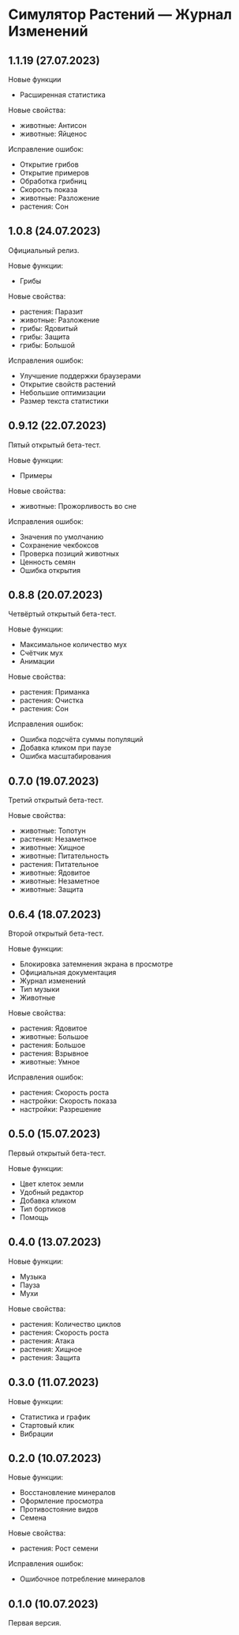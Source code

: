 # Симулятор Растений — Журнал Изменений

## 1.1.19 (27.07.2023)

Новые функции
- Расширенная статистика

Новые свойства:
- животные: Антисон
- животные: Яйценос

Исправление ошибок:
- Открытие грибов
- Открытие примеров
- Обработка грибниц
- Скорость показа
- животные: Разложение
- растения: Сон

## 1.0.8 (24.07.2023)
Официальный релиз.

Новые функции:
- Грибы

Новые свойства:
- растения: Паразит
- животные: Разложение
- грибы: Ядовитый
- грибы: Защита
- грибы: Большой

Исправления ошибок:
- Улучшение поддержки браузерами
- Открытие свойств растений
- Небольшие оптимизации
- Размер текста статистики

## 0.9.12 (22.07.2023)
Пятый открытый бета-тест.

Новые функции:
- Примеры

Новые свойства:
- животные: Прожорливость во сне

Исправления ошибок:
- Значения по умолчанию
- Сохранение чекбоксов
- Проверка позиций животных
- Ценность семян
- Ошибка открытия

## 0.8.8 (20.07.2023)
Четвёртый открытый бета-тест.

Новые функции:
- Максимальное количество мух
- Счётчик мух
- Анимации

Новые свойства:
- растения: Приманка
- растения: Очистка
- растения: Сон

Исправления ошибок:
- Ошибка подсчёта суммы популяций
- Добавка кликом при паузе
- Ошибка масштабирования

## 0.7.0 (19.07.2023)
Третий открытый бета-тест.

Новые свойства:
- животные: Топотун
- растения: Незаметное
- животные: Хищное
- животные: Питательность
- растения: Питательное
- животные: Ядовитое
- животные: Незаметное
- животные: Защита

## 0.6.4 (18.07.2023)
Второй открытый бета-тест.

Новые функции:
- Блокировка затемнения экрана в просмотре
- Официальная документация
- Журнал изменений
- Тип музыки
- Животные

Новые свойства:
- растения: Ядовитое
- животные: Большое
- растения: Большое
- растения: Взрывное
- животные: Умное

Исправления ошибок:
- растения: Скорость роста
- настройки: Скорость показа
- настройки: Разрешение

## 0.5.0 (15.07.2023)
Первый открытый бета-тест.

Новые функции:
- Цвет клеток земли
- Удобный редактор
- Добавка кликом
- Тип бортиков
- Помощь

## 0.4.0 (13.07.2023)
Новые функции:
- Музыка
- Пауза
- Мухи

Новые свойства:
- растения: Количество циклов
- растения: Скорость роста
- растения: Атака
- растения: Хищное
- растения: Защита

## 0.3.0 (11.07.2023)
Новые функции:
- Статистика и график
- Стартовый клик
- Вибрации

## 0.2.0 (10.07.2023)
Новые функции:
- Восстановление минералов
- Оформление просмотра
- Противостояние видов
- Семена

Новые свойства:
- растения: Рост семени

Исправления ошибок:
- Ошибочное потребление минералов

## 0.1.0 (10.07.2023)
Первая версия.